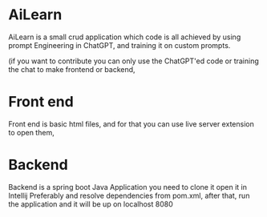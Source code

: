 # AiLearn
AiLearn is a small crud application which code is all achieved by using prompt Engineering in ChatGPT, and training it on custom prompts.

(if you want to contribute you can only use the ChatGPT'ed code or training the chat to make frontend or backend,

# Front end
Front end is basic html files, and for that you can use live server extension to open them,

# Backend
Backend is a spring boot Java Application you need to clone it open it in Intellij Preferably and resolve dependencies from pom.xml, after that, 
run the application and it will be up on localhost 8080
